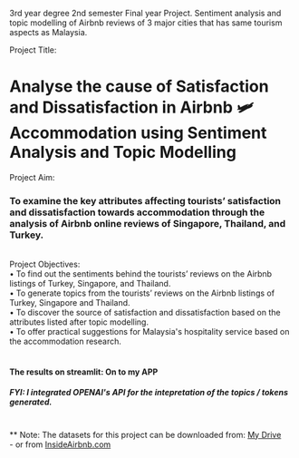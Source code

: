 3rd year degree 2nd semester Final year Project. Sentiment analysis and topic modelling of Airbnb reviews of 3 major cities that has same tourism aspects as Malaysia.

Project Title: 
# Analyse the cause of Satisfaction and Dissatisfaction in Airbnb 🛩️ Accommodation using Sentiment Analysis and Topic Modelling

Project Aim:
### To examine the key attributes affecting tourists’ satisfaction and dissatisfaction towards accommodation through the analysis of Airbnb online reviews of Singapore, Thailand, and Turkey.

</br>
Project Objectives: </br>
•	To find out the sentiments behind the tourists’ reviews on the Airbnb listings of Turkey, Singapore, and Thailand. </br>
•	To generate topics from the tourists’ reviews on the Airbnb listings of Turkey, Singapore and Thailand. </br>
•	To discover the source of satisfaction and dissatisfaction based on the attributes listed after topic modelling. </br>
•	To offer practical suggestions for Malaysia's hospitality service based on the accommodation research. </br>

</br>

#### The results on streamlit: <a herf= "https://airbnb-sentianalysis-topicmodel.streamlit.app/" >On to my APP</a></br>
##### FYI:  I integrated OPENAI's API for the intepretation of the topics / tokens generated.

</br>
** Note: The datasets for this project can be downloaded from: <a href="https://drive.google.com/file/d/1vkw1Um8A60LnWpeYtzJCZ5HJ13cCoYNM/view?usp=drive_link">My Drive</a></br>
          - or from <a href="http://insideairbnb.com/get-the-data/">InsideAirbnb.com</a>


